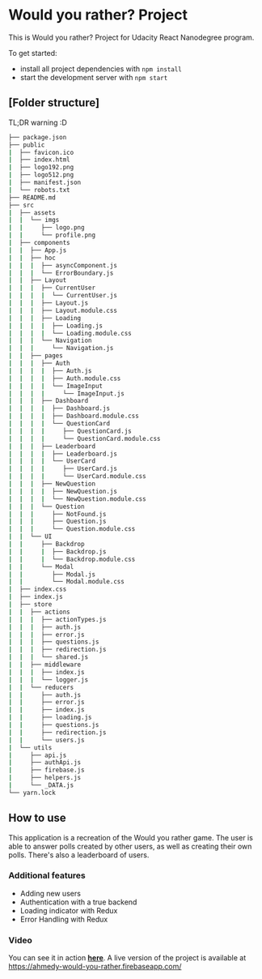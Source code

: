 # Would you rather? Project
This is Would you rather? Project for Udacity React Nanodegree program.  

To get started:

* install all project dependencies with `npm install`
* start the development server with `npm start`

## [Folder structure]
TL;DR warning :D
```bash
├── package.json
├── public
|  ├── favicon.ico
|  ├── index.html
|  ├── logo192.png
|  ├── logo512.png
|  ├── manifest.json
|  └── robots.txt
├── README.md
├── src
|  ├── assets
|  |  └── imgs
|  |     ├── logo.png
|  |     └── profile.png
|  ├── components
|  |  ├── App.js
|  |  ├── hoc
|  |  |  ├── asyncComponent.js
|  |  |  └── ErrorBoundary.js
|  |  ├── Layout
|  |  |  ├── CurrentUser
|  |  |  |  └── CurrentUser.js
|  |  |  ├── Layout.js
|  |  |  ├── Layout.module.css
|  |  |  ├── Loading
|  |  |  |  ├── Loading.js
|  |  |  |  └── Loading.module.css
|  |  |  └── Navigation
|  |  |     └── Navigation.js
|  |  ├── pages
|  |  |  ├── Auth
|  |  |  |  ├── Auth.js
|  |  |  |  ├── Auth.module.css
|  |  |  |  └── ImageInput
|  |  |  |     └── ImageInput.js
|  |  |  ├── Dashboard
|  |  |  |  ├── Dashboard.js
|  |  |  |  ├── Dashboard.module.css
|  |  |  |  └── QuestionCard
|  |  |  |     ├── QuestionCard.js
|  |  |  |     └── QuestionCard.module.css
|  |  |  ├── Leaderboard
|  |  |  |  ├── Leaderboard.js
|  |  |  |  └── UserCard
|  |  |  |     ├── UserCard.js
|  |  |  |     └── UserCard.module.css
|  |  |  ├── NewQuestion
|  |  |  |  ├── NewQuestion.js
|  |  |  |  └── NewQuestion.module.css
|  |  |  └── Question
|  |  |     ├── NotFound.js
|  |  |     ├── Question.js
|  |  |     └── Question.module.css
|  |  └── UI
|  |     ├── Backdrop
|  |     |  ├── Backdrop.js
|  |     |  └── Backdrop.module.css
|  |     └── Modal
|  |        ├── Modal.js
|  |        └── Modal.module.css
|  ├── index.css
|  ├── index.js
|  ├── store
|  |  ├── actions
|  |  |  ├── actionTypes.js
|  |  |  ├── auth.js
|  |  |  ├── error.js
|  |  |  ├── questions.js
|  |  |  ├── redirection.js
|  |  |  └── shared.js
|  |  ├── middleware
|  |  |  ├── index.js
|  |  |  └── logger.js
|  |  └── reducers
|  |     ├── auth.js
|  |     ├── error.js
|  |     ├── index.js
|  |     ├── loading.js
|  |     ├── questions.js
|  |     ├── redirection.js
|  |     └── users.js
|  └── utils
|     ├── api.js
|     ├── authApi.js
|     ├── firebase.js
|     ├── helpers.js
|     └── _DATA.js
└── yarn.lock
```

## How to use
This application is a recreation of the Would you rather game. The user is able to answer polls created by other users, as well as creating their own polls. There's also a leaderboard of users.

### Additional features
- Adding new users
- Authentication with a true backend
- Loading indicator with Redux
- Error Handling with Redux

### Video
You can see it in action **[here](https://youtu.be/79JZG0A5r08)**.
A live version of the project is available at https://ahmedy-would-you-rather.firebaseapp.com/
